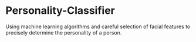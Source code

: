 # Personality-Classifier
Using machine learning algorithms and careful selection of facial features to precisely determine the personality of a person. 
